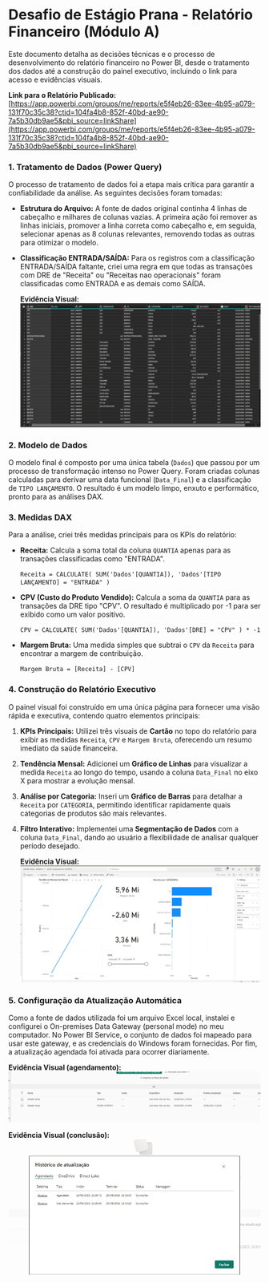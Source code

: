 # Desafio de Estágio Prana - Relatório Financeiro (Módulo A)

Este documento detalha as decisões técnicas e o processo de desenvolvimento do relatório financeiro no Power BI, desde o tratamento dos dados até a construção do painel executivo, incluindo o link para acesso e evidências visuais.

**Link para o Relatório Publicado:** [https://app.powerbi.com/groups/me/reports/e5f4eb26-83ee-4b95-a079-131f70c35c38?ctid=104fa4b8-852f-40bd-ae90-7a5b30db9ae5&pbi_source=linkShare](https://app.powerbi.com/groups/me/reports/e5f4eb26-83ee-4b95-a079-131f70c35c38?ctid=104fa4b8-852f-40bd-ae90-7a5b30db9ae5&pbi_source=linkShare)

### 1. Tratamento de Dados (Power Query)

O processo de tratamento de dados foi a etapa mais crítica para garantir a confiabilidade da análise. As seguintes decisões foram tomadas:

* **Estrutura do Arquivo:** A fonte de dados original continha 4 linhas de cabeçalho e milhares de colunas vazias. A primeira ação foi remover as linhas iniciais, promover a linha correta como cabeçalho e, em seguida, selecionar apenas as 8 colunas relevantes, removendo todas as outras para otimizar o modelo.

* **Classificação ENTRADA/SAÍDA:** Para os registros com a classificação ENTRADA/SAÍDA faltante, criei uma regra em que todas as transações com DRE de "Receita" ou "Receitas nao operacionais" foram classificadas como ENTRADA e as demais como SAÍDA.

    **Evidência Visual:** <img src="./dados consertados.jpeg" alt="Dados" />

### 2. Modelo de Dados

O modelo final é composto por uma única tabela (`Dados`) que passou por um processo de transformação intenso no Power Query. Foram criadas colunas calculadas para derivar uma data funcional (`Data_Final`) e a classificação de `TIPO LANÇAMENTO`. O resultado é um modelo limpo, enxuto e performático, pronto para as análises DAX.

### 3. Medidas DAX

Para a análise, criei três medidas principais para os KPIs do relatório:

* **Receita:** Calcula a soma total da coluna `QUANTIA` apenas para as transações classificadas como "ENTRADA".
    ````dax
    Receita = CALCULATE( SUM('Dados'[QUANTIA]), 'Dados'[TIPO LANÇAMENTO] = "ENTRADA" )
    ````


* **CPV (Custo do Produto Vendido):** Calcula a soma da `QUANTIA` para as transações da DRE tipo "CPV". O resultado é multiplicado por -1 para ser exibido como um valor positivo.
    ````dax
    CPV = CALCULATE( SUM('Dados'[QUANTIA]), 'Dados'[DRE] = "CPV" ) * -1
    ````
    

* **Margem Bruta:** Uma medida simples que subtrai o `CPV` da `Receita` para encontrar a margem de contribuição.
    ````dax
    Margem Bruta = [Receita] - [CPV]
    ````

### 4. Construção do Relatório Executivo

O painel visual foi construído em uma única página para fornecer uma visão rápida e executiva, contendo quatro elementos principais:

1.  **KPIs Principais:** Utilizei três visuais de **Cartão** no topo do relatório para exibir as medidas `Receita`, `CPV` e `Margem Bruta`, oferecendo um resumo imediato da saúde financeira.


2.  **Tendência Mensal:** Adicionei um **Gráfico de Linhas** para visualizar a medida `Receita` ao longo do tempo, usando a coluna `Data_Final` no eixo X para mostrar a evolução mensal.


3.  **Análise por Categoria:** Inseri um **Gráfico de Barras** para detalhar a `Receita` por `CATEGORIA`, permitindo identificar rapidamente quais categorias de produtos são mais relevantes.



4.  **Filtro Interativo:** Implementei uma **Segmentação de Dados** com a coluna `Data_Final`, dando ao usuário a flexibilidade de analisar qualquer período desejado.

    **Evidência Visual:** <img src="./modelo visual.jpeg" alt="Modelo Visual" />

### 5. Configuração da Atualização Automática

Como a fonte de dados utilizada foi um arquivo Excel local, instalei e configurei o On-premises Data Gateway (personal mode) no meu computador. No Power BI Service, o conjunto de dados foi mapeado para usar este gateway, e as credenciais do Windows foram fornecidas. Por fim, a atualização agendada foi ativada para ocorrer diariamente.

**Evidência Visual (agendamento):** <img src="./agendamento de atualizacao.jpeg" />

**Evidência Visual (conclusão):** <img src="./atualizacao concluida.jpeg" />